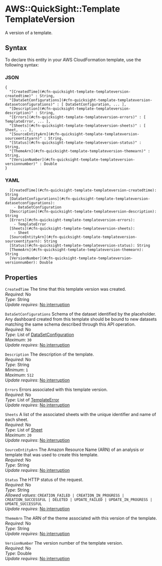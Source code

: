 # AWS::QuickSight::Template TemplateVersion<a name="aws-properties-quicksight-template-templateversion"></a>

A version of a template\.

## Syntax<a name="aws-properties-quicksight-template-templateversion-syntax"></a>

To declare this entity in your AWS CloudFormation template, use the following syntax:

### JSON<a name="aws-properties-quicksight-template-templateversion-syntax.json"></a>

```
{
  "[CreatedTime](#cfn-quicksight-template-templateversion-createdtime)" : String,
  "[DataSetConfigurations](#cfn-quicksight-template-templateversion-datasetconfigurations)" : [ DataSetConfiguration, ... ],
  "[Description](#cfn-quicksight-template-templateversion-description)" : String,
  "[Errors](#cfn-quicksight-template-templateversion-errors)" : [ TemplateError, ... ],
  "[Sheets](#cfn-quicksight-template-templateversion-sheets)" : [ Sheet, ... ],
  "[SourceEntityArn](#cfn-quicksight-template-templateversion-sourceentityarn)" : String,
  "[Status](#cfn-quicksight-template-templateversion-status)" : String,
  "[ThemeArn](#cfn-quicksight-template-templateversion-themearn)" : String,
  "[VersionNumber](#cfn-quicksight-template-templateversion-versionnumber)" : Double
}
```

### YAML<a name="aws-properties-quicksight-template-templateversion-syntax.yaml"></a>

```
  [CreatedTime](#cfn-quicksight-template-templateversion-createdtime): String
  [DataSetConfigurations](#cfn-quicksight-template-templateversion-datasetconfigurations): 
    - DataSetConfiguration
  [Description](#cfn-quicksight-template-templateversion-description): String
  [Errors](#cfn-quicksight-template-templateversion-errors): 
    - TemplateError
  [Sheets](#cfn-quicksight-template-templateversion-sheets): 
    - Sheet
  [SourceEntityArn](#cfn-quicksight-template-templateversion-sourceentityarn): String
  [Status](#cfn-quicksight-template-templateversion-status): String
  [ThemeArn](#cfn-quicksight-template-templateversion-themearn): String
  [VersionNumber](#cfn-quicksight-template-templateversion-versionnumber): Double
```

## Properties<a name="aws-properties-quicksight-template-templateversion-properties"></a>

`CreatedTime`  <a name="cfn-quicksight-template-templateversion-createdtime"></a>
The time that this template version was created\.  
*Required*: No  
*Type*: String  
*Update requires*: [No interruption](https://docs.aws.amazon.com/AWSCloudFormation/latest/UserGuide/using-cfn-updating-stacks-update-behaviors.html#update-no-interrupt)

`DataSetConfigurations`  <a name="cfn-quicksight-template-templateversion-datasetconfigurations"></a>
Schema of the dataset identified by the placeholder\. Any dashboard created from this template should be bound to new datasets matching the same schema described through this API operation\.  
*Required*: No  
*Type*: List of [DataSetConfiguration](aws-properties-quicksight-template-datasetconfiguration.md)  
*Maximum*: `30`  
*Update requires*: [No interruption](https://docs.aws.amazon.com/AWSCloudFormation/latest/UserGuide/using-cfn-updating-stacks-update-behaviors.html#update-no-interrupt)

`Description`  <a name="cfn-quicksight-template-templateversion-description"></a>
The description of the template\.  
*Required*: No  
*Type*: String  
*Minimum*: `1`  
*Maximum*: `512`  
*Update requires*: [No interruption](https://docs.aws.amazon.com/AWSCloudFormation/latest/UserGuide/using-cfn-updating-stacks-update-behaviors.html#update-no-interrupt)

`Errors`  <a name="cfn-quicksight-template-templateversion-errors"></a>
Errors associated with this template version\.  
*Required*: No  
*Type*: List of [TemplateError](aws-properties-quicksight-template-templateerror.md)  
*Update requires*: [No interruption](https://docs.aws.amazon.com/AWSCloudFormation/latest/UserGuide/using-cfn-updating-stacks-update-behaviors.html#update-no-interrupt)

`Sheets`  <a name="cfn-quicksight-template-templateversion-sheets"></a>
A list of the associated sheets with the unique identifier and name of each sheet\.  
*Required*: No  
*Type*: List of [Sheet](aws-properties-quicksight-template-sheet.md)  
*Maximum*: `20`  
*Update requires*: [No interruption](https://docs.aws.amazon.com/AWSCloudFormation/latest/UserGuide/using-cfn-updating-stacks-update-behaviors.html#update-no-interrupt)

`SourceEntityArn`  <a name="cfn-quicksight-template-templateversion-sourceentityarn"></a>
The Amazon Resource Name \(ARN\) of an analysis or template that was used to create this template\.  
*Required*: No  
*Type*: String  
*Update requires*: [No interruption](https://docs.aws.amazon.com/AWSCloudFormation/latest/UserGuide/using-cfn-updating-stacks-update-behaviors.html#update-no-interrupt)

`Status`  <a name="cfn-quicksight-template-templateversion-status"></a>
The HTTP status of the request\.  
*Required*: No  
*Type*: String  
*Allowed values*: `CREATION_FAILED | CREATION_IN_PROGRESS | CREATION_SUCCESSFUL | DELETED | UPDATE_FAILED | UPDATE_IN_PROGRESS | UPDATE_SUCCESSFUL`  
*Update requires*: [No interruption](https://docs.aws.amazon.com/AWSCloudFormation/latest/UserGuide/using-cfn-updating-stacks-update-behaviors.html#update-no-interrupt)

`ThemeArn`  <a name="cfn-quicksight-template-templateversion-themearn"></a>
The ARN of the theme associated with this version of the template\.  
*Required*: No  
*Type*: String  
*Update requires*: [No interruption](https://docs.aws.amazon.com/AWSCloudFormation/latest/UserGuide/using-cfn-updating-stacks-update-behaviors.html#update-no-interrupt)

`VersionNumber`  <a name="cfn-quicksight-template-templateversion-versionnumber"></a>
The version number of the template version\.  
*Required*: No  
*Type*: Double  
*Update requires*: [No interruption](https://docs.aws.amazon.com/AWSCloudFormation/latest/UserGuide/using-cfn-updating-stacks-update-behaviors.html#update-no-interrupt)